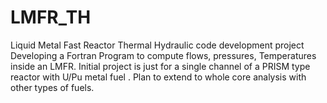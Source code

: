 # LMFR_TH
Liquid Metal Fast Reactor Thermal Hydraulic code development project
Developing a Fortran Program to compute flows, pressures, Temperatures inside an LMFR.  Initial project is just for a single channel of a PRISM type reactor with U/Pu metal fuel . Plan to extend to whole core analysis with other types of fuels.
